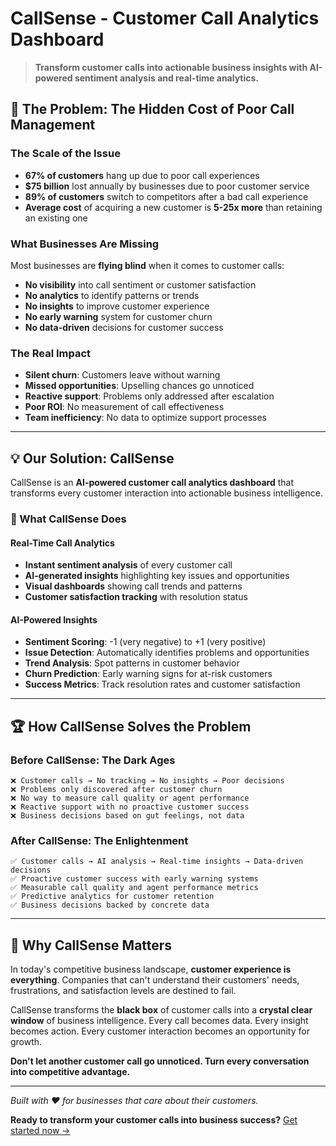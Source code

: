 # CallSense - Customer Call Analytics Dashboard

> **Transform customer calls into actionable business insights with AI-powered sentiment analysis and real-time analytics.**

## 🚨 The Problem: The Hidden Cost of Poor Call Management

### **The Scale of the Issue**

- **67% of customers** hang up due to poor call experiences
- **$75 billion** lost annually by businesses due to poor customer service
- **89% of customers** switch to competitors after a bad call experience
- **Average cost** of acquiring a new customer is **5-25x more** than retaining an existing one

### **What Businesses Are Missing**

Most businesses are **flying blind** when it comes to customer calls:

- **No visibility** into call sentiment or customer satisfaction
- **No analytics** to identify patterns or trends
- **No insights** to improve customer experience
- **No early warning** system for customer churn
- **No data-driven** decisions for customer success

### **The Real Impact**

- **Silent churn**: Customers leave without warning
- **Missed opportunities**: Upselling chances go unnoticed
- **Reactive support**: Problems only addressed after escalation
- **Poor ROI**: No measurement of call effectiveness
- **Team inefficiency**: No data to optimize support processes

---

## 💡 Our Solution: CallSense

CallSense is an **AI-powered customer call analytics dashboard** that transforms every customer interaction into actionable business intelligence.

### **🎯 What CallSense Does**

#### **Real-Time Call Analytics**

- **Instant sentiment analysis** of every customer call
- **AI-generated insights** highlighting key issues and opportunities
- **Visual dashboards** showing call trends and patterns
- **Customer satisfaction tracking** with resolution status

#### **AI-Powered Insights**

- **Sentiment Scoring**: -1 (very negative) to +1 (very positive)
- **Issue Detection**: Automatically identifies problems and opportunities
- **Trend Analysis**: Spot patterns in customer behavior
- **Churn Prediction**: Early warning signs for at-risk customers
- **Success Metrics**: Track resolution rates and customer satisfaction

---

## 🏆 How CallSense Solves the Problem

### **Before CallSense: The Dark Ages**

```
❌ Customer calls → No tracking → No insights → Poor decisions
❌ Problems only discovered after customer churn
❌ No way to measure call quality or agent performance
❌ Reactive support with no proactive customer success
❌ Business decisions based on gut feelings, not data
```

### **After CallSense: The Enlightenment**

```
✅ Customer calls → AI analysis → Real-time insights → Data-driven decisions
✅ Proactive customer success with early warning systems
✅ Measurable call quality and agent performance metrics
✅ Predictive analytics for customer retention
✅ Business decisions backed by concrete data
```

---

## 💬 Why CallSense Matters

In today's competitive business landscape, **customer experience is everything**. Companies that can't understand their customers' needs, frustrations, and satisfaction levels are destined to fail.

CallSense transforms the **black box** of customer calls into a **crystal clear window** of business intelligence. Every call becomes data. Every insight becomes action. Every customer interaction becomes an opportunity for growth.

**Don't let another customer call go unnoticed. Turn every conversation into competitive advantage.**

---

_Built with ❤️ for businesses that care about their customers._

**Ready to transform your customer calls into business success?** [Get started now →](https://github.com/sohandillikar/call-sense)
